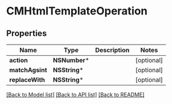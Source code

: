 # CMHtmlTemplateOperation

## Properties
Name | Type | Description | Notes
------------ | ------------- | ------------- | -------------
**action** | **NSNumber*** |  | [optional] 
**matchAgsint** | **NSString*** |  | [optional] 
**replaceWith** | **NSString*** |  | [optional] 

[[Back to Model list]](../README.md#documentation-for-models) [[Back to API list]](../README.md#documentation-for-api-endpoints) [[Back to README]](../README.md)



